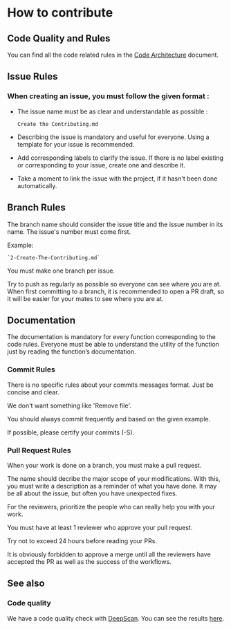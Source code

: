 # How to contribute

## Code Quality and Rules

You can find all the code related rules in the [Code Architecture](docs/technical/CodeArchitecture.md) document.

## Issue Rules

### When creating an issue, you must follow the given format :

- The issue name must be as clear and understandable as possible :

  `Create the Contributing.md`

- Describing the issue is mandatory and useful for everyone. Using a template for your issue is recommended.
- Add corresponding labels to clarify the issue. If there is no label existing or corresponding to your issue, create one and describe it.
- Take a moment to link the issue with the project, if it hasn't been done automatically.

## Branch Rules

The branch name should consider the issue title and the issue number in its name. The issue's number must come first.

Example:

    `2-Create-The-Contributing.md`

You must make one branch per issue.

Try to push as regularly as possible so everyone can see where you are at. When first committing to a branch, it is recommended to open a PR draft, so it will be easier for your mates to see where you are at.

## Documentation

The documentation is mandatory for every function corresponding to the code rules. Everyone must be able to understand the utility of the function just by reading the function’s documentation.

### Commit Rules

There is no specific rules about your commits messages format. Just be concise and clear.

We don't want something like 'Remove file'.

You should always commit frequently and based on the given example.

If possible, please certify your commits (-S).

### Pull Request Rules

When your work is done on a branch, you must make a pull request.

The name should decribe the major scope of your modifications. With this, you must write a description as a reminder of what you have done. It may be all about the issue, but often you have unexpected fixes.

For the reviewers, prioritize the people who can really help you with your work.

You must have at least 1 reviewer who approve your pull request.

Try not to exceed 24 hours before reading your PRs.

It is obviously forbidden to approve a merge until all the reviewers have accepted the PR as well as the success of the workflows.

## See also

### Code quality

We have a code quality check with [DeepScan](https://deepscan.io/). You can see the results [here](https://deepscan.io/dashboard/#view=project&tid=22612&pid=25903&bid=817294&prid=&subview=overview).
